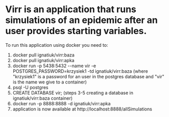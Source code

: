 # Virr is an application that runs simulations of an epidemic after an user provides starting variables.
To run this application using docker you need to:
1. docker pull ignatiuk/virr:baza
2. docker pull ignatiuk/virr:apka
3. docker run -p 5438:5432 --name vir -e POSTGRES_PASSWORD=krzysiek1 -td ignatiuk/virr:baza (where "krzysiek1" is a password    for an user in the postgres database and "vir" is the name we give to a container)
4. psql -U postgres
5. CREATE DATABASE vir;  (steps 3-5 creating a database in ignatiuk/virr:baza container)
6. docker run -p 8888:8888 -d ignatiuk/virr:apka
7. application is now available at http://localhost:8888/allSimulations
